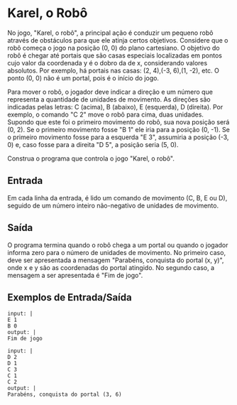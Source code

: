 # Karel, o Robô

No jogo, "Karel, o robô", a principal ação é conduzir um pequeno
robô através de obstáculos para que ele atinja certos
objetivos. Considere que o
robô começa o jogo na posição (0, 0) do plano
cartesiano. O objetivo do robô é chegar até portais que
são casas especiais localizadas em pontos cujo valor da
coordenada y é o dobro da de x, considerando valores
absolutos. Por exemplo, há portais nas casas: (2,
4),(-3, 6),(1, -2), etc. O ponto (0, 0) não é um portal,
pois é o início do jogo.

Para mover o robô, o jogador deve indicar a
direção e um número que representa a quantidade de
unidades de movimento. As direções são indicadas pelas
letras: C (acima), B (abaixo), E (esquerda), D
(direita).  Por exemplo, o comando "C 2" move o robô para cima, duas
unidades. Supondo que este foi o primeiro movimento do
robô, sua nova posição será (0, 2). Se o primeiro
movimento fosse "B 1" ele iria para a posição (0, -1).
Se o primeiro movimento fosse para a esquerda "E 3",
assumiria a posição (-3, 0) e, caso fosse para a direita
"D 5", a posição seria (5, 0).

Construa o programa que controla o jogo "Karel, o robô".

## Entrada

Em cada linha da entrada, é lido um comando de
movimento (C, B, E ou D), seguido de um número inteiro
não-negativo de unidades de movimento.

## Saída

O programa termina quando o robô chega a um portal ou
quando o jogador informa zero para o número de unidades
de movimento. No primeiro caso, deve ser apresentada a
mensagem "Parabéns, conquista do portal (x, y)", onde x
e y são as coordenadas do portal atingido. No segundo
caso, a mensagem a ser apresentada é "Fim de jogo".

## Exemplos de Entrada/Saída

    input: |
    E 1
    B 0
    output: |
    Fim de jogo

    input: |
    D 2
    D 1
    C 3
    C 1
    C 2
    output: |
    Parabéns, conquista do portal (3, 6)